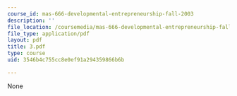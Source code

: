 ```yaml
---
course_id: mas-666-developmental-entrepreneurship-fall-2003
description: ''
file_location: /coursemedia/mas-666-developmental-entrepreneurship-fall-2003/3546b4c755cc8e0ef91a294359866b6b_3.pdf
file_type: application/pdf
layout: pdf
title: 3.pdf
type: course
uid: 3546b4c755cc8e0ef91a294359866b6b

---
```

None